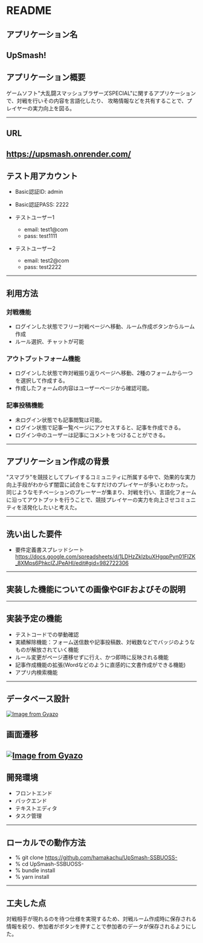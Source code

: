# README

## アプリケーション名
UpSmash!
---
## アプリケーション概要
ゲームソフト"大乱闘スマッシュブラザーズSPECIAL"に関するアプリケーションで、対戦を行いその内容を言語化したり、
攻略情報などを共有することで、プレイヤーの実力向上を図る。

---
## URL
https://upsmash.onrender.com/
---
## テスト用アカウント
* Basic認証ID: admin 
* Basic認証PASS: 2222

* テストユーザー1 
  * email: test1@com 
  * pass: test1111

* テストユーザー2 
  * email: test2@com 
  * pass: test2222 
---
## 利用方法
### 対戦機能
* ログインした状態でフリー対戦ページへ移動、ルーム作成ボタンからルーム作成
* ルール選択、チャットが可能
### アウトプットフォーム機能
* ログインした状態で昨対戦振り返りページへ移動、2種のフォームから一つを選択して作成する。
* 作成したフォームの内容はユーザーページから確認可能。
### 記事投稿機能
* 未ログイン状態でも記事閲覧は可能。
* ログイン状態で記事一覧ページにアクセスすると、記事を作成できる。
* ログイン中のユーザーは記事にコメントをつけることができる。
---
## アプリケーション作成の背景

"スマブラ"を競技としてプレイするコミュニティに所属する中で、効果的な実力向上手段がわからず闇雲に試合をこなすだけのプレイヤーが多いとわかった。
同じようなモチベーションのプレーヤーが集まり、対戦を行い、言語化フォームに沿ってアウトプットを行うことで、競技プレイヤーの実力を向上させコミュニティを活発化したいと考えた。

---
## 洗い出した要件
* 要件定義書スプレッドシート
https://docs.google.com/spreadsheets/d/1LDHzZklzbuXHgqpPyn01FlZK_8XMps6PhkcIZJPeAHI/edit#gid=982722306
---
## 実装した機能についての画像やGIFおよびその説明


---
## 実装予定の機能
* テストコードでの挙動確認
* 実績解除機能：フォーム送信数や記事投稿数、対戦数などでバッジのようなものが解放されていく機能
* ルール変更がページ遷移せずに行え、かつ即時に反映される機能
* 記事作成機能の拡張(Wordなどのように直感的に文書作成ができる機能)
* アプリ内検索機能
---
## データベース設計
[![Image from Gyazo](https://i.gyazo.com/d3529aa8a0c40b06ada117550c01e58b.png)](https://gyazo.com/d3529aa8a0c40b06ada117550c01e58b)

## 画面遷移
[![Image from Gyazo](https://i.gyazo.com/acb87fb6a98d9c2b19985a09baa34b4b.png)](https://gyazo.com/acb87fb6a98d9c2b19985a09baa34b4b)
---
## 開発環境
* フロントエンド
* バックエンド
* テキストエディタ
* タスク管理
---
## ローカルでの動作方法
* % git clone https://github.com/hamakachu/UpSmash-SSBUOSS-
* % cd UpSmash-SSBUOSS-
* % bundle install
* % yarn install
---
## 工夫した点
対戦相手が現れるのを待つ仕様を実現するため、対戦ルーム作成時に保存される情報を絞り、参加者がボタンを押すことで参加者のデータが保存されるようにした。
